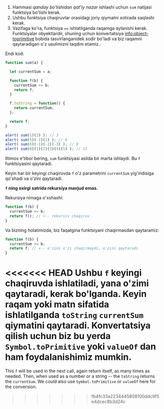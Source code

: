 
1. Hammasi *qanday bo'lishidan qat'iy nazar* ishlashi uchun `sum` natijasi funktsiya bo'lishi kerak.
2. Ushbu funktsiya chaqiruvlar orasidagi joriy qiymatni xotirada saqlashi kerak.
3. Vazifaga ko'ra, funktsiya `==` ishlatilganda raqamga aylanishi kerak. Funktsiyalar obyektlardir, shuning uchun konvertatsiya <info:object-toprimitive> bobida tasvirlanganidek sodir bo'ladi va biz raqamni qaytaradigan o'z usulimizni taqdim etamiz..

Endi kod:

```js demo run
function sum(a) {

  let currentSum = a;

  function f(b) {
    currentSum += b;
    return f;
  }

  f.toString = function() {
    return currentSum;
  };

  return f;
}

alert( sum(1)(2) ); // 3
alert( sum(5)(-1)(2) ); // 6
alert( sum(6)(-1)(-2)(-3) ); // 0
alert( sum(0)(1)(2)(3)(4)(5) ); // 15
```

Iltimos e'tibor bering, `sum` funktsiyasi aslida bir marta ishlaydi. Bu `f` funktsiyasini qaytaradi.

Keyin har bir keyingi chaqiruvda `f` o'z parametrini `currentSum` yig'indisiga qo'shadi va o'zini qaytaradi.

**`f` ning oxirgi satrida rekursiya mavjud emas.**

Rekursiya nimaga o'xshashi:

```js
function f(b) {
  currentSum += b;
  return f(); // <-- rekursiv chaqiruv
}
```

Va bizning holatimizda, biz faqatgina funktsiyani chaqirmasdan qaytaramiz:

```js
function f(b) {
  currentSum += b;
  return f; // <-- o'zini o'zi chaqirmaydi, o'zini qaytaradi
}
```

<<<<<<< HEAD
Ushbu `f` keyingi chaqiruvda ishlatiladi, yana o'zimi qaytaradi, kerak bo'lganda. Keyin raqam yoki matn sifatida ishlatilganda `toString` `currentSum` qiymatini qaytaradi. Konvertatsiya qilish uchun biz bu yerda `Symbol.toPrimitive` yoki `valueOf` dan ham foydalanishimiz mumkin.
=======
This `f` will be used in the next call, again return itself, as many times as needed. Then, when used as a number or a string -- the `toString` returns the `currentSum`. We could also use `Symbol.toPrimitive` or `valueOf` here for the conversion.
>>>>>>> fb4fc33a2234445808100ddc9f5e4dcec8b3d24c
